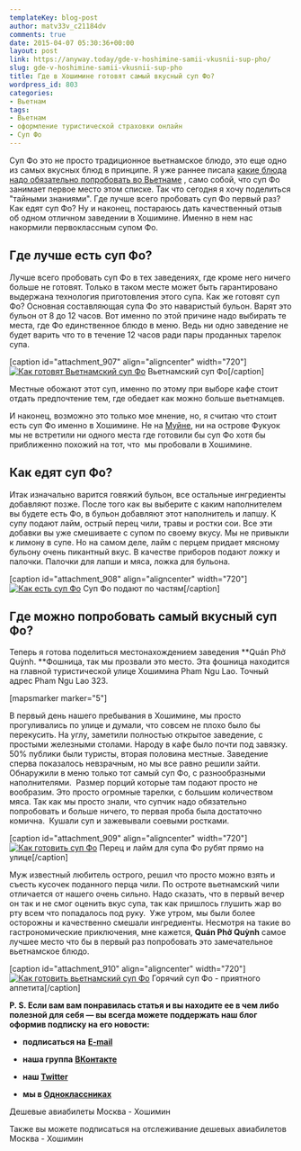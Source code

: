 ```yaml
---
templateKey: blog-post
author: matv33v_c21184dv
comments: true
date: 2015-04-07 05:30:36+00:00
layout: post
link: https://anyway.today/gde-v-hoshimine-samii-vkusnii-sup-pho/
slug: gde-v-hoshimine-samii-vkusnii-sup-pho
title: Где в Хошимине готовят самый вкусный суп Фо?
wordpress_id: 803
categories:
- Вьетнам
tags:
- Вьетнам
- оформление туристической страховки онлайн
- Суп Фо
---
```


Суп Фо это не просто традиционное вьетнамское блюдо, это еще одно из самых вкусных блюд в принципе. Я уже раннее писала [какие блюда надо обязательно попробовать во Вьетнаме](https://anyway.today/chto-poprobovat-vo-vietname/) , само собой, что суп Фо занимает первое место этом списке. Так что сегодня я хочу поделиться "тайными знаниями". Где лучше всего пробовать суп Фо первый раз?  Как едят суп Фо? Ну и наконец, постараюсь дать качественный отзыв об одном отличном заведении в Хошимине. Именно в нем нас накормили первоклассным супом Фо.




<!-- more -->





## Где лучше есть суп Фо?




Лучше всего пробовать суп Фо в тех заведениях, где кроме него ничего больше не готовят. Только в таком месте может быть гарантировано выдержана технология приготовления этого супа. Как же готовят суп Фо? Основная составляющая супа Фо это наваристый бульон. Варят это бульон от 8 до 12 часов. Вот именно по этой причине надо выбирать те места, где Фо единственное блюдо в меню. Ведь ни одно заведение не будет варить что то в течение 12 часов ради пары проданных тарелок супа.




[caption id="attachment_907" align="aligncenter" width="720"][![Как готовят Вьетнамский суп Фо](https://anyway.today/wp-content/uploads/2015/04/2014-10-26_Vietnam_0630.jpg)](https://anyway.today/wp-content/uploads/2015/04/2014-10-26_Vietnam_0630.jpg) Вьетнамский суп Фо[/caption]


Местные обожают этот суп, именно по этому при выборе кафе стоит отдать предпочтение тем, где обедает как можно больше вьетнамцев.




И наконец, возможно это только мое мнение, но, я считаю что стоит есть суп Фо именно в Хошимине. Не на [Муйне](https://anyway.today/otziv-restoran-madam-din/), ни на острове Фукуок мы не встретили ни одного места где готовили бы суп Фо хотя бы приближенно похожий на тот, что  мы пробовали в Хошимине.





## Как едят суп Фо?




Итак изначально варится говяжий бульон, все остальные ингредиенты добавляют позже. После того как вы выберите с каким наполнителем вы будете есть Фо, в бульон добавляют этот наполнитель и лапшу. К супу подают лайм, острый перец чили, травы и ростки сои. Все эти добавки вы уже смешиваете с супом по своему вкусу. Мы не привыкли к лимону в супе. Но на самом деле, лайм с перцем придает мясному бульону очень пикантный вкус. В качестве приборов подают ложку и палочки. Палочки для лапши и мяса, ложка для бульона.




[caption id="attachment_908" align="aligncenter" width="720"][![Как есть суп Фо](https://anyway.today/wp-content/uploads/2015/04/2014-11-02_Vietnam_1080.jpg)](https://anyway.today/wp-content/uploads/2015/04/2014-11-02_Vietnam_1080.jpg) Суп Фо подают по частям[/caption]


## Где можно попробовать самый вкусный суп Фо?




Теперь я готова поделиться местонахождением заведения **Quán Phở Quỳnh. **Фошница, так мы прозвали это место. Эта фошница находится на главной туристической улице Хошимина Pham Ngu Lao. Точный адрес Pham Ngu Lao 323.




[mapsmarker marker="5"]




В первый день нашего пребывания в Хошимине, мы просто прогуливались по улице и думали, что совсем не плохо было бы перекусить. На углу, заметили полностью открытое заведение, с простыми железными столами. Народу в кафе было почти под завязку.  50% публики были туристы, вторая половина местные. Заведение сперва показалось невзрачным, но мы все равно решили зайти. Обнаружили в меню только тот самый суп Фо, с разнообразными наполнителями.  Размер порций которые там подают просто не вообразим. Это просто огромные тарелки, с большим количеством мяса. Так как мы просто знали, что супчик надо обязательно попробовать и больше ничего, то первая проба была достаточно комична.  Кушали суп и зажевывали соевыми ростками.




[caption id="attachment_909" align="aligncenter" width="720"][![Как готовить суп Фо](https://anyway.today/wp-content/uploads/2015/04/2014-11-01_Vietnam_1038.jpg)](https://anyway.today/wp-content/uploads/2015/04/2014-11-01_Vietnam_1038.jpg) Перец и лайм для супа Фо рубят прямо на улице[/caption]


Муж известный любитель острого, решил что просто можно взять и съесть кусочек поданного перца чили. По остроте вьетнамский чили отличается от нашего очень сильно. Надо сказать, что в первый вечер он так и не смог оценить вкус супа, так как пришлось глушить жар во рту всем что попадалось под руку.  Уже утром, мы были более осторожны и качественно смешали ингредиенты. Несмотря на такие во гастрономические приключения, мне кажется, **Quán Phở Quỳnh** самое лучшее место что бы в первый раз попробовать это замечательное вьетнамское блюдо.




[caption id="attachment_910" align="aligncenter" width="720"][![Как готовить вьетнамский суп Фо](https://anyway.today/wp-content/uploads/2015/04/2014-10-18_Vietnam_0081.jpg)](https://anyway.today/wp-content/uploads/2015/04/2014-10-18_Vietnam_0081.jpg) Горячий суп Фо - приятного аппетита[/caption]

**P. S. Если вам вам понравилась статья и вы находите ее в чем либо полезной для себя — вы всегда можете поддержать наш блог оформив подписку на его новости:**



	
  * **подписаться на** [**E-mail**](https://feedburner.google.com/fb/a/mailverify?uri=Anywaytoday&amp;loc=en_US)

	
  * **наша группа** [**ВКонтакте**](https://vk.com/public90452188)

	
  * **наш [Twitter](https://twitter.com/TodayAnyway)**

	
  * **мы в [Одноклассниках](https://ok.ru/group/54402107244544)**


Дешевые авиабилеты Москва - Хошимин


Также вы можете подписаться на отслеживание дешевых авиабилетов Москва - Хошимин
